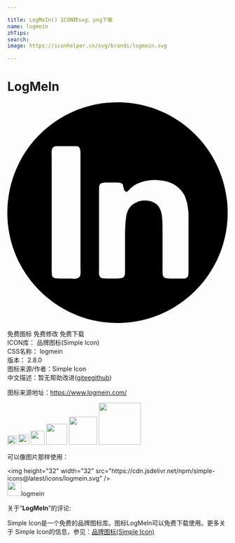 ```yaml
---

title: LogMeIn() ICON转svg、png下载
name: logmein
zhTips: 
search: 
image: https://iconhelper.cn/svg/brands/logmein.svg

---
```


# LogMeIn  <small style="font-size: 60%;font-weight: 100"></small>

<div id="svg" class="svg-wrap">
<svg role="img" xmlns="http://www.w3.org/2000/svg" viewBox="0 0 24 24"><title>LogMeIn icon</title><path d="M12 0C5.372 0 0 5.373 0 12s5.372 12 12 12 12-5.373 12-12S18.628 0 12 0zM5.379 4.768h1.74c.147 0 .288.004.424.01a.376.376 0 01.303.152.684.684 0 01.11.364c.007.149.01.31.01.484v12.093c0 .176.004.37.01.587.006.216-.024.377-.091.485-.054.094-.174.17-.363.222a.754.754 0 01-.304.02 2.533 2.533 0 00-.323-.02H5.702c-.149 0-.286-.006-.415-.02a.572.572 0 01-.314-.12.48.48 0 01-.12-.304 4.164 4.164 0 01-.02-.424V6.203c0-.188-.004-.41-.01-.667-.007-.255.024-.437.09-.545a.595.595 0 01.264-.202c.04 0 .078-.004.11-.01a.536.536 0 01.092-.011zm10.527 3.687c.201-.008.386-.001.548.019.565.032 1.053.144 1.464.338.539.257.963.634 1.273 1.133.095.148.168.307.222.475.055.169.11.34.164.515.026.108.042.21.05.304.005.094.023.19.05.284 0 .08.007.134.02.16.027.19.04.385.04.587v5.661c0 .257-.004.503-.01.738-.008.237-.105.39-.294.456a.91.91 0 01-.283.04h-1.415c-.163 0-.307-.01-.435-.03a.418.418 0 01-.293-.173.613.613 0 01-.09-.313 8.825 8.825 0 01-.01-.416v-4.426c0-.5-.02-.961-.06-1.386-.042-.424-.163-.785-.365-1.082a1.427 1.427 0 00-.668-.51c-.186-.095-.488-.156-.827-.156-.397 0-.74.083-.912.207-.139.057-.26.124-.362.197-.433.31-.688.762-.77 1.354-.08.594-.123 1.261-.123 2.002v4.125c0 .121-.02.223-.06.304a.42.42 0 01-.323.262c-.149.027-.33.04-.545.04H10.88c-.15 0-.297-.006-.446-.02-.148-.013-.256-.06-.323-.142-.095-.12-.139-.294-.131-.525.006-.23.009-.446.009-.647V9.6c0-.147.004-.282.01-.403a.507.507 0 01.112-.305.24.24 0 01.132-.09c.06-.02.124-.037.191-.05h.102c.068-.014.138-.022.212-.022h1.06c.109 0 .214.005.316.012.1.006.19.023.271.05.095.04.16.1.193.181.03.072.03.147.054.24.056.23.118.486.291.508.08.01.159-.025.224-.09.031-.022.114-.11.14-.144.095-.114.28-.278.388-.346.078-.058.142-.1.202-.136.192-.134.483-.261.832-.36.014-.006.028-.012.042-.016.112-.036.225-.062.342-.077l.159-.029c.224-.038.442-.06.643-.068Z"/></svg>
</div>
<detail full-name='logmein'></detail>

<div class="detail-page">
<p>
<span><span class="badge-success badge">免费图标</span> <span class="badge-success badge">免费修改</span>  <span class="badge-success badge">免费下载</span> </span>
<br/>
<span>
ICON库：
<span class="badge-secondary badge">品牌图标(Simple Icon)</span> 
</span>
<br/>
<span>
CSS名称：
<span class="badge-secondary badge">logmein</span> 
</span>

<br/>
<span>
版本：
<span class="badge-secondary badge">2.8.0</span> 
</span>
<br/>
<span>图标来源/作者：<span class="badge-light badge">Simple Icon</span></span> 
<br/>
<span class="zh-detail">中文描述：暂无<span class="help-link"><span>帮助改进</span>(<a href="https://gitee.com/liuwave/icon-helper/edit/master/json/brands/logmein.json" target="_blank" rel="noopener noreferrer">gitee</a><a href="https://github.com/liuwave/icon-helper/edit/master/json/brands/logmein.json" target="_blank" rel="noopener noreferrer">github</a></span>)</span><br/>
</p>
</div><div class="description description alert alert-light"><p>图标来源地址：<a href="https://www.logmein.com/" target="_blank" rel="noopener noreferrer">https://www.logmein.com/</a></p></div>
<div class="alert alert-dark">
<img height="21" width="21" src="https://cdn.jsdelivr.net/npm/simple-icons@latest/icons/logmein.svg" />
<img height="24" width="24" src="https://cdn.jsdelivr.net/npm/simple-icons@latest/icons/logmein.svg" />
<img height="32" width="32" src="https://cdn.jsdelivr.net/npm/simple-icons@latest/icons/logmein.svg" />
<img height="48" width="48" src="https://cdn.jsdelivr.net/npm/simple-icons@latest/icons/logmein.svg" />
<img height="64" width="64" src="https://cdn.jsdelivr.net/npm/simple-icons@latest/icons/logmein.svg" />
<img height="96" width="96" src="https://cdn.jsdelivr.net/npm/simple-icons@latest/icons/logmein.svg" />

</div>
<div>
  <p>可以像图片那样使用：    
  </p>
  <div class="alert alert-primary" style="font-size: 14px">
    &lt;img height="32" width="32" src="https://cdn.jsdelivr.net/npm/simple-icons@latest/icons/logmein.svg" /&gt;
    <copy-btn content='<img height="32" width="32" src="https://cdn.jsdelivr.net/npm/simple-icons@latest/icons/logmein.svg" />'></copy-btn>
  </div>
  <div class="alert alert-secondary">
    <img height="32" width="32" src="https://cdn.jsdelivr.net/npm/simple-icons@latest/icons/logmein.svg" />logmein
    <copy-btn content="logmein" btn-title="复制图标名称"></copy-btn>
  </div>
</div>
<div class="icon-detail__container">
<p>关于“<b>LogMeIn</b>”的评论:</p>
</div>
<Vssue title="关于“LogMeIn”的评论" />
<div><p>Simple Icon是一个免费的品牌图标库。图标LogMeIn可以免费下载使用。更多关于  Simple Icon的信息，参见：<a target="_blank" href="https://iconhelper.cn/brands.html">品牌图标(Simple Icon)</a>
</p></div>
